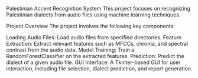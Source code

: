 Palestinian Accent Recognition System
This project focuses on recognizing Palestinian dialects from audio files using machine learning techniques.

Project Overview
The project involves the following key components:

Loading Audio Files: Load audio files from specified directories.
Feature Extraction: Extract relevant features such as MFCCs, chroma, and spectral contrast from the audio data.
Model Training: Train a RandomForestClassifier on the extracted features.
Prediction: Predict the dialect of a given audio file.
GUI Interface: A Tkinter-based GUI for user interaction, including file selection, dialect prediction, and report generation.
